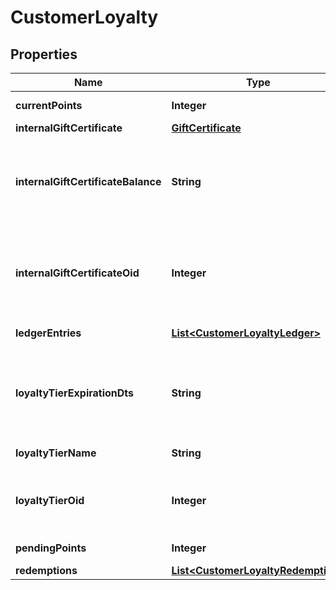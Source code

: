

# CustomerLoyalty


## Properties

| Name | Type | Description | Notes |
|------------ | ------------- | ------------- | -------------|
|**currentPoints** | **Integer** | Current points |  [optional] |
|**internalGiftCertificate** | [**GiftCertificate**](GiftCertificate.md) |  |  [optional] |
|**internalGiftCertificateBalance** | **String** | Loyalty Cashback / Store credit balance (internal gift certificate balance) |  [optional] |
|**internalGiftCertificateOid** | **Integer** | Internal gift certificate oid used to tracking loyalty cashback / store credit. |  [optional] |
|**ledgerEntries** | [**List&lt;CustomerLoyaltyLedger&gt;**](CustomerLoyaltyLedger.md) | Ledger entries |  [optional] |
|**loyaltyTierExpirationDts** | **String** | Loyalty tier expiration date (read only because of SDK addition) |  [optional] |
|**loyaltyTierName** | **String** | Loyalty tier name |  [optional] |
|**loyaltyTierOid** | **Integer** | Loyalty tier oid (set to zero to remove the tier) |  [optional] |
|**pendingPoints** | **Integer** | Pending Points |  [optional] |
|**redemptions** | [**List&lt;CustomerLoyaltyRedemption&gt;**](CustomerLoyaltyRedemption.md) | Redemptions |  [optional] |



